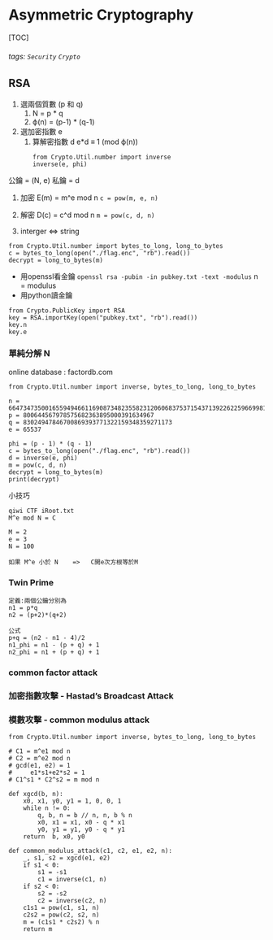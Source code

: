 # Asymmetric Cryptography
[TOC]
###### tags: `Security` `Crypto`

## RSA
1. 選兩個質數 (p 和 q)
    1. N = p * q
    1. ϕ(n) = (p-1) * (q-1)
1. 選加密指數 e
    1. 算解密指數 d
        e*d ≡ 1 (mod ϕ(n))
        ```
        from Crypto.Util.number import inverse
        inverse(e, phi)
        ```
公鑰 = (N, e)
私鑰 = d

1. 加密
E(m) = m^e mod n
`c = pow(m, e, n)`

1. 解密
D(c) = c^d mod n
`m = pow(c, d, n)`

1. interger <=> string
```python=
from Crypto.Util.number import bytes_to_long, long_to_bytes
c = bytes_to_long(open("./flag.enc", "rb").read())
decrypt = long_to_bytes(m)
```

* 用openssl看金鑰
`openssl rsa -pubin -in pubkey.txt -text -modulus`
n = modulus
* 用python讀金鑰
```python=
from Crypto.PublicKey import RSA
key = RSA.importKey(open("pubkey.txt", "rb").read())
key.n
key.e
```
### 單純分解 N
online database : factordb.com
```python=
from Crypto.Util.number import inverse, bytes_to_long, long_to_bytes

n = 66473473500165594946611690873482355823120606837537154371392262259669981906291
p = 800644567978575682363895000391634967
q = 83024947846700869393771322159348359271173
e = 65537

phi = (p - 1) * (q - 1)
c = bytes_to_long(open("./flag.enc", "rb").read())
d = inverse(e, phi)
m = pow(c, d, n)
decrypt = long_to_bytes(m)
print(decrypt)
```
小技巧
```
qiwi CTF iRoot.txt
M^e mod N = C

M = 2
e = 3
N = 100

如果 M^e 小於 N    =>   C開e次方根等於M
```

### Twin Prime
```
定義:兩個公鑰分別為
n1 = p*q
n2 = (p+2)*(q+2)
```
```
公式
p+q = (n2 - n1 - 4)/2
n1_phi = n1 - (p + q) + 1
n2_phi = n1 + (p + q) + 1
```
### common factor attack
### 加密指數攻擊 - Hastad’s Broadcast Attack
### 模數攻擊 - common modulus attack
```python=
from Crypto.Util.number import inverse, bytes_to_long, long_to_bytes

# C1 = m^e1 mod n
# C2 = m^e2 mod n
# gcd(e1, e2) = 1
#     e1*s1+e2*s2 = 1
# C1^s1 * C2^s2 = m mod n

def xgcd(b, n):
    x0, x1, y0, y1 = 1, 0, 0, 1
    while n != 0:
        q, b, n = b // n, n, b % n
        x0, x1 = x1, x0 - q * x1
        y0, y1 = y1, y0 - q * y1
    return  b, x0, y0

def common_modulus_attack(c1, c2, e1, e2, n):
    _, s1, s2 = xgcd(e1, e2)
    if s1 < 0:
        s1 = -s1
        c1 = inverse(c1, n)
    if s2 < 0:
        s2 = -s2
        c2 = inverse(c2, n)
    c1s1 = pow(c1, s1, n)
    c2s2 = pow(c2, s2, n)
    m = (c1s1 * c2s2) % n
    return m
```